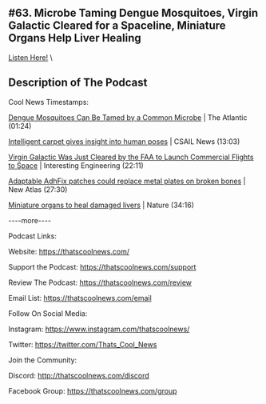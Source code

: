 #63. Microbe Taming Dengue Mosquitoes, Virgin Galactic Cleared for a Spaceline, Miniature Organs Help Liver Healing
---
[Listen Here!](https://thatscoolnews.podbean.com/e/63-microbe-taming-dengue-mosquitoes-virgin-galactic-cleared-for-a-spaceline-miniature-organs-help-liver-healing/) \
## Description of The Podcast
Cool News Timestamps:
<p><a href='https://www.theatlantic.com/science/archive/2021/06/dengue-mosquitoes-defanged/619161/'>Dengue Mosquitoes Can Be Tamed by a Common Microbe</a> | The Atlantic (01:24)</p>

<p><a href='https://www.csail.mit.edu/news/intelligent-carpet-gives-insight-human-poses'>Intelligent carpet gives insight into human poses</a> | CSAIL News (13:03)</p>

<p><a href='https://interestingengineering.com/virgin-galactic-cleared-by-faa-for-commercial-flights-space'>Virgin Galactic Was Just Cleared by the FAA to Launch Commercial Flights to Space</a> | Interesting Engineering (22:11)</p>

<p><a href='https://newatlas.com/medical/adhfix-patch-metal-plates-broken-bones/'>Adaptable AdhFix patches could replace metal plates on broken bones</a> | New Atlas (27:30)</p>

<p><a href='https://www.nature.com/articles/d41586-021-01663-y'>Miniature organs to heal damaged livers</a> | Nature (34:16)</p>

<p>----more----</p>

Podcast Links:
<p style="text-align:left;">Website: <a href='https://thatscoolnews.com/'>https://thatscoolnews.com/</a></p>

<p style="text-align:left;">Support the Podcast: <a href='https://thatscoolnews.com/support'>https://thatscoolnews.com/support</a></p>

<p style="text-align:left;">Review The Podcast: <a href='https://thatscoolnews.com/review/'>https://thatscoolnews.com/review</a></p>

<p style="text-align:left;">Email List: <a href='https://thatscoolnews.com/email/'>https://thatscoolnews.com/email</a></p>

Follow On Social Media:
<p style="text-align:left;">Instagram: <a href='https://www.instagram.com/thatscoolnews/'>https://www.instagram.com/thatscoolnews/ </a></p>

<p style="text-align:left;">Twitter: <a href='https://twitter.com/Thats_Cool_News'>https://twitter.com/Thats_Cool_News</a> </p>

Join the Community:
<p style="text-align:left;">Discord: <a href='http://thatscoolnews.com/discord'>http://thatscoolnews.com/discord</a></p>

<p style="text-align:left;">Facebook Group: <a href='https://thatscoolnews.com/group'>https://thatscoolnews.com/group</a></p>

